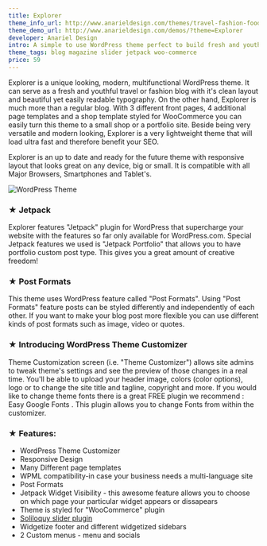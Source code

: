 ```yaml
---
title: Explorer
theme_info_url: http://www.anarieldesign.com/themes/travel-fashion-food-wordpress-theme/
theme_demo_url: http://www.anarieldesign.com/demos/?theme=Explorer
developer: Anariel Design
intro: A simple to use WordPress theme perfect to build fresh and youthful travel or fashion blog sites.
theme_tags: blog magazine slider jetpack woo-commerce
price: 59
---
```


<p>Explorer is a unique looking, modern, multifunctional WordPress theme. It can serve as a fresh and youthful travel or fashion blog with it's clean layout and beautiful yet easily readable typography. On the other hand, Explorer is much more than a regular blog. With 3 different front pages, 4 additional page templates and a shop template styled for WooCommerce you can easily turn this theme to a small shop or a portfolio site. Beside being very versatile and modern looking, Explorer is a very lightweight theme that will load ultra fast and therefore benefit your SEO.</p>
<p>Explorer is an up to date and ready for the future theme with responsive layout that looks great on any device, big or small. It is compatible with all Major Browsers, Smartphones and Tablet's.</p>

<img src="http://www.anarieldesign.com/themedemos/marketimages/explorerfeatures.jpg" alt="WordPress Theme">

<h3>★ Jetpack</h3>
<p>Explorer features "Jetpack" plugin for WordPress that supercharge your website with the features so far only available for WordPress.com. Special Jetpack features we used is "Jetpack Portfolio" that allows you to have portfolio custom post type. This gives you a great amount of creative freedom!</p>

<h3>★ Post Formats</h3>
<p>This theme uses WordPress feature called "Post Formats". Using "Post Formats" feature posts can be styled differently and independently of each other. If you want to make your blog post more flexible you can use different kinds of post formats such as image, video or quotes.</p>

<h3>★ Introducing WordPress Theme Customizer</h3>
<p>Theme Customization screen (i.e. "Theme Customizer") allows site admins to tweak theme's settings and see the preview of those changes in a real time. You'll be able to upload your header image, colors (color options), logo or to change the site title and tagline, copyright and more. If you would like to change theme fonts there is a great FREE plugin we recommend : Easy Google Fonts . This plugin allows you to change Fonts from within the customizer.</p>

<h3>★ Features:</h3>
<ul><li>WordPress Theme Customizer</li><li>Responsive Design</li><li>Many Different page templates</li><li>WPML compatibility-in case your business needs a multi-language site</li><li>Post Formats</li><li>Jetpack Widget Visibility - this awesome feature allows you to choose on which page your particular widget appears or dissapears</li><li>Theme is styled for "WooCommerce" plugin</li><li><a href="http://www.shareasale.com/r.cfm?b=380128&amp;u=838005&amp;m=40286&amp;urllink=&amp;afftrack=">Soliloquy slider plugin</a></li><li>Widgetize footer and different widgetized sidebars</li><li>2 Custom menus - menu and socials</li></ul>